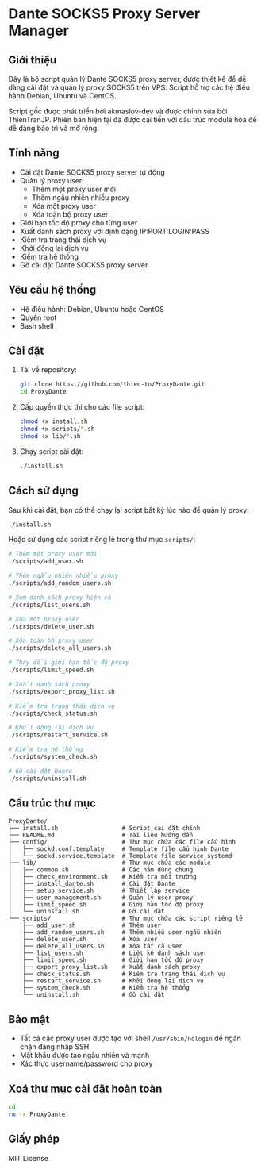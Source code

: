 # Dante SOCKS5 Proxy Server Manager

## Giới thiệu

Đây là bộ script quản lý Dante SOCKS5 proxy server, được thiết kế để dễ dàng cài đặt và quản lý proxy SOCKS5 trên VPS. Script hỗ trợ các hệ điều hành Debian, Ubuntu và CentOS.

Script gốc được phát triển bởi akmaslov-dev và được chỉnh sửa bởi ThienTranJP. Phiên bản hiện tại đã được cải tiến với cấu trúc module hóa để dễ dàng bảo trì và mở rộng.

## Tính năng

- Cài đặt Dante SOCKS5 proxy server tự động
- Quản lý proxy user:
  - Thêm một proxy user mới
  - Thêm ngẫu nhiên nhiều proxy
  - Xóa một proxy user
  - Xóa toàn bộ proxy user
- Giới hạn tốc độ proxy cho từng user
- Xuất danh sách proxy với định dạng IP:PORT:LOGIN:PASS
- Kiểm tra trạng thái dịch vụ
- Khởi động lại dịch vụ
- Kiểm tra hệ thống
- Gỡ cài đặt Dante SOCKS5 proxy server

## Yêu cầu hệ thống

- Hệ điều hành: Debian, Ubuntu hoặc CentOS
- Quyền root
- Bash shell

## Cài đặt

1. Tải về repository:
   ```bash
   git clone https://github.com/thien-tn/ProxyDante.git
   cd ProxyDante
   ```

2. Cấp quyền thực thi cho các file script:
   ```bash
   chmod +x install.sh
   chmod +x scripts/*.sh
   chmod +x lib/*.sh
   ```

3. Chạy script cài đặt:
   ```bash
   ./install.sh
   ```

## Cách sử dụng

Sau khi cài đặt, bạn có thể chạy lại script bất kỳ lúc nào để quản lý proxy:

```bash
./install.sh
```

Hoặc sử dụng các script riêng lẻ trong thư mục `scripts/`:

```bash
# Thêm một proxy user mới
./scripts/add_user.sh

# Thêm ngẫu nhiên nhiều proxy
./scripts/add_random_users.sh

# Xem danh sách proxy hiện có
./scripts/list_users.sh

# Xóa một proxy user
./scripts/delete_user.sh

# Xóa toàn bộ proxy user
./scripts/delete_all_users.sh

# Thay đổi giới hạn tốc độ proxy
./scripts/limit_speed.sh

# Xuất danh sách proxy
./scripts/export_proxy_list.sh

# Kiểm tra trạng thái dịch vụ
./scripts/check_status.sh

# Khởi động lại dịch vụ
./scripts/restart_service.sh

# Kiểm tra hệ thống
./scripts/system_check.sh

# Gỡ cài đặt Dante
./scripts/uninstall.sh
```

## Cấu trúc thư mục

```
ProxyDante/
├── install.sh                  # Script cài đặt chính
├── README.md                   # Tài liệu hướng dẫn
├── config/                     # Thư mục chứa các file cấu hình
│   ├── sockd.conf.template     # Template file cấu hình Dante
│   └── sockd.service.template  # Template file service systemd
├── lib/                        # Thư mục chứa các module
│   ├── common.sh               # Các hàm dùng chung
│   ├── check_environment.sh    # Kiểm tra môi trường
│   ├── install_dante.sh        # Cài đặt Dante
│   ├── setup_service.sh        # Thiết lập service
│   ├── user_management.sh      # Quản lý user proxy
│   ├── limit_speed.sh          # Giới hạn tốc độ proxy
│   └── uninstall.sh            # Gỡ cài đặt
└── scripts/                    # Thư mục chứa các script riêng lẻ
    ├── add_user.sh             # Thêm user
    ├── add_random_users.sh     # Thêm nhiều user ngẫu nhiên
    ├── delete_user.sh          # Xóa user
    ├── delete_all_users.sh     # Xóa tất cả user
    ├── list_users.sh           # Liệt kê danh sách user
    ├── limit_speed.sh          # Giới hạn tốc độ proxy
    ├── export_proxy_list.sh    # Xuất danh sách proxy
    ├── check_status.sh         # Kiểm tra trạng thái dịch vụ
    ├── restart_service.sh      # Khởi động lại dịch vụ
    ├── system_check.sh         # Kiểm tra hệ thống
    └── uninstall.sh            # Gỡ cài đặt
```

## Bảo mật

- Tất cả các proxy user được tạo với shell `/usr/sbin/nologin` để ngăn chặn đăng nhập SSH
- Mật khẩu được tạo ngẫu nhiên và mạnh
- Xác thực username/password cho proxy

## Xoá thư mục cài đặt hoàn toàn

```bash
cd
rm -r ProxyDante
```

## Giấy phép

MIT License

